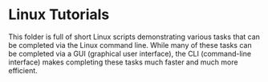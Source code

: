 <h1>Linux Tutorials</h1>

<p>This folder is full of short Linux scripts demonstrating various tasks that can be completed via the Linux command line.
While many of these tasks can be completed via a GUI (graphical user interface), the CLI (command-line interface) makes completing 
these tasks much faster and much more efficient.
</p>
